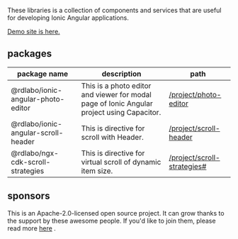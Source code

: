 These libraries is a collection of components and services that are useful for developing Ionic Angular applications.

[Demo site is here.](https://rdlabo-ionic-angular-library.netlify.app/)

## packages

| package name                        | description                                                                                | path                                                                                                       |
|-------------------------------------|--------------------------------------------------------------------------------------------|------------------------------------------------------------------------------------------------------------|
| @rdlabo/ionic-angular-photo-editor  | This is a photo editor and viewer for modal page of Ionic Angular project using Capacitor. | [/project/photo-editor](https://github.com/rdlabo-team/ionic-angular-library/tree/main/projects/photo-editor#readme)   |
| @rdlabo/ionic-angular-scroll-header | This is directive for scroll with Header.                                                  | [/project/scroll-header](https://github.com/rdlabo-team/ionic-angular-library/tree/main/projects/scroll-header#readme) |
| @rdlabo/ngx-cdk-scroll-strategies | This is directive for virtual scroll of dynamic item size.                                 | [/project/scroll-strategies#](https://github.com/rdlabo-team/ionic-angular-library/tree/main/projects/scroll-strategies#readme) |


## sponsors

This is an Apache-2.0-licensed open source project. It can grow thanks to the support by these awesome people. If you'd like to join them, please read more [here](https://github.com/sponsors/rdlabo-team) .

